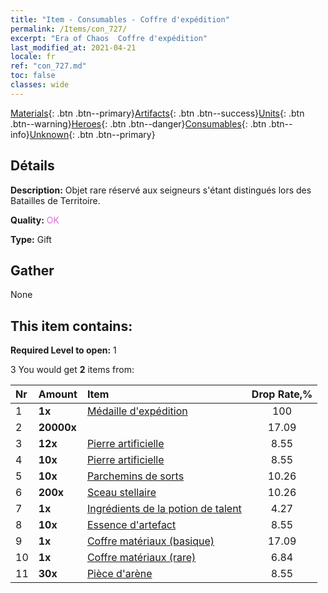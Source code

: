 ```yaml
---
title: "Item - Consumables - Coffre d'expédition"
permalink: /Items/con_727/
excerpt: "Era of Chaos  Coffre d'expédition"
last_modified_at: 2021-04-21
locale: fr
ref: "con_727.md"
toc: false
classes: wide
---
```

 [Materials](/fr/Items/){: .btn .btn--primary}[Artifacts](/fr/Items/Artifacts/){: .btn .btn--success}[Units](/fr/Items/Units/){: .btn .btn--warning}[Heroes](/fr/Items/Heroes/){: .btn .btn--danger}[Consumables](/fr/Items/Consumables/){: .btn .btn--info}[Unknown](/fr/Items/Unknown/){: .btn .btn--primary}

## Détails
 **Description:** Objet rare réservé aux seigneurs s'étant distingués lors des Batailles de Territoire.

 **Quality:** <span style="color: #DA70D6">OK</span>

 **Type:** Gift

## Gather

  None

## This item contains:

 **Required Level to open:** 1

 3 You would get **2** items  from:

  | Nr | Amount |     Item    | Drop Rate,% |
  |:---|:-------|:------------|:---------:|
  | 1 |  **1x** | [Médaille d'expédition](/fr/Items/con_875/) | 100 | 
  | 2 |  **20000x** | <i class="fas fa-coins"/> | 17.09 | 
  | 3 |  **12x** | [Pierre artificielle](/fr/Items/art_188/) | 8.55 | 
  | 4 |  **10x** | [Pierre artificielle](/fr/Items/art_188/) | 8.55 | 
  | 5 |  **10x** | [Parchemins de sorts](/fr/Items/con_694/) | 10.26 | 
  | 6 |  **200x** | [Sceau stellaire](/fr/Items/con_876/) | 10.26 | 
  | 7 |  **1x** | [Ingrédients de la potion de talent](/fr/Items/con_1120/) | 4.27 | 
  | 8 |  **10x** | [Essence d'artefact](/fr/Items/con_905/) | 8.55 | 
  | 9 |  **1x** | [Coffre matériaux (basique)](/fr/Items/con_756/) | 17.09 | 
  | 10 |  **1x** | [Coffre matériaux (rare)](/fr/Items/con_757/) | 6.84 | 
  | 11 |  **30x** | [Pièce d'arène](/fr/Items/con_903/) | 8.55 | 
